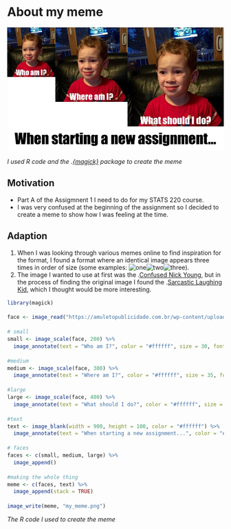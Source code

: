 # About my meme

![](my_meme.png)

_I used R code and the .[{magick}](https://cran.r-project.org/web/packages/magick/vignettes/intro.html) package to create the meme_

## Motivation

* Part A of the Assigmnent 1 I need to do for my STATS 220 course.
* I was very confused at the beginning of the assignment so I decided to create a meme to show how I was feeling at the time.

## Adaption
1. When I was looking through various memes online to find inspiration for the format, I found a format where an identical image appears three times in order of size (some examples: ![one](http://file.ljcd.gov.cn/uploadfile/2018/1103/20181103095327555.jpg)![two](http://tva1.sinaimg.cn/large/86883a42gy1fktdzeysctj20ij0adq50.jpg)![three](http://i.guancha.cn/news/2017/10/27/20171027153544768.jpg)).
2. The image I wanted to use at first was the .[Confused Nick Young](https://i.kym-cdn.com/entries/icons/mobile/000/018/489/nick-young-confused-face-300x256-nqlyaa.jpg), but in the process of finding the original image I found the .[Sarcastic Laughing Kid](https://me.me/market?s=pop), which I thought would be more interesting.

```r
library(magick)

face <- image_read("https://amuletopublicidade.com.br/wp-content/uploads/2019/12/img-737631-gavin-mastodon20160913141473788865.jpg")

# small
small <- image_scale(face, 200) %>%
  image_annotate(text = "Who am I?", color = "#ffffff", size = 30, font = "Impact", gravity = "south")

#medium
medium <- image_scale(face, 300) %>%
  image_annotate(text = "Where am I?", color = "#ffffff", size = 35, font = "Impact", gravity = "south")

#large
large <- image_scale(face, 400) %>%
  image_annotate(text = "What should I do?", color = "#ffffff", size = 40, font = "Impact", gravity = "south")

#text
text <- image_blank(width = 900, height = 100, color = "#ffffff") %>%
  image_annotate(text = "When starting a new assignment...", color = "#000000", size = 60, font = "Impact", gravity = "center")

# faces
faces <- c(small, medium, large) %>%
  image_append()

#making the whole thing
meme <- c(faces, text) %>%
  image_append(stack = TRUE)

image_write(meme, "my_meme.png")
```
_The R code I used to create the meme_
